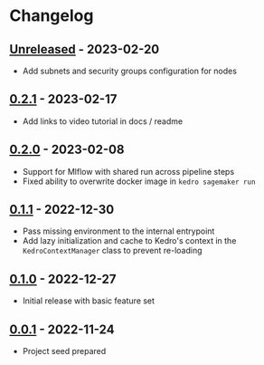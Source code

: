 # Changelog

## [Unreleased] - 2023-02-20

-   Add subnets and security groups configuration for nodes

## [0.2.1] - 2023-02-17

-   Add links to video tutorial in docs / readme

## [0.2.0] - 2023-02-08

-   Support for Mlflow with shared run across pipeline steps
-   Fixed ability to overwrite docker image in `kedro sagemaker run`

## [0.1.1] - 2022-12-30

-   Pass missing environment to the internal entrypoint
-   Add lazy initialization and cache to Kedro's context in the `KedroContextManager` class to prevent re-loading

## [0.1.0] - 2022-12-27

-   Initial release with basic feature set

## [0.0.1] - 2022-11-24

-   Project seed prepared

[Unreleased]: https://github.com/getindata/kedro-sagemaker/compare/0.2.1...HEAD

[0.2.1]: https://github.com/getindata/kedro-sagemaker/compare/0.2.0...0.2.1

[0.2.0]: https://github.com/getindata/kedro-sagemaker/compare/0.1.1...0.2.0

[0.1.1]: https://github.com/getindata/kedro-sagemaker/compare/0.1.0...0.1.1

[0.1.0]: https://github.com/getindata/kedro-sagemaker/compare/0.0.1...0.1.0

[0.0.1]: https://github.com/getindata/kedro-sagemaker/compare/1de2c65027d02a885dda61727dfe83a3404badcf...0.0.1
